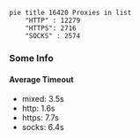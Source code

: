 
```mermaid
pie title 16420 Proxies in list
    "HTTP" : 12279
    "HTTPS": 2716
    "SOCKS" : 2574
```

### Some Info
#### Average Timeout

- mixed: 3.5s
- http: 1.6s
- https: 7.7s
- socks: 6.4s